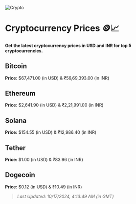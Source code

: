 
![Crypto](https://www.techguide.com.au/wp-content/uploads/2020/11/crypto3.jpeg)

# Cryptocurrency Prices 🪙📈

#### Get the latest cryptocurrency prices in USD and INR for top 5 cryptocurrencies.

## Bitcoin

**Price:** $67,471.00 (in USD) & ₹56,69,393.00 (in INR)

## Ethereum

**Price:** $2,641.90 (in USD) & ₹2,21,991.00 (in INR)

## Solana

**Price:** $154.55 (in USD) & ₹12,986.40 (in INR)

## Tether

**Price:** $1.00 (in USD) & ₹83.96 (in INR)

## Dogecoin

**Price:** $0.12 (in USD) & ₹10.49 (in INR)

> _Last Updated: 10/17/2024, 4:13:49 AM (in GMT)_
